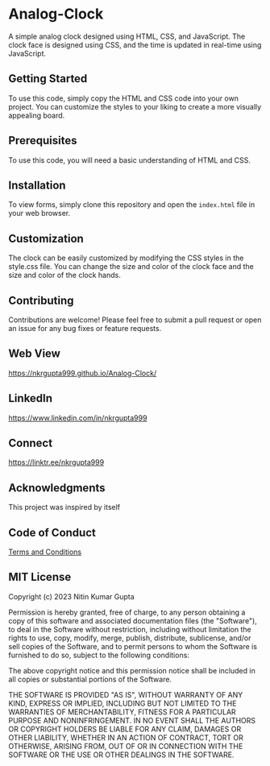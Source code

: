 # Analog-Clock
A simple analog clock designed using HTML, CSS, and JavaScript. The clock face is designed using CSS, and the time is updated in real-time using JavaScript.

## Getting Started
To use this code, simply copy the HTML and CSS code into your own project. You can customize the styles to your liking to create a more visually appealing board.

## Prerequisites
To use this code, you will need a basic understanding of HTML and CSS.

## Installation
To view forms, simply clone this repository and open the `index.html` file in your web browser.

## Customization
The clock can be easily customized by modifying the CSS styles in the style.css file. You can change the size and color of the clock face and the size and color of the clock hands.

## Contributing
Contributions are welcome! Please feel free to submit a pull request or open an issue for any bug fixes or feature requests.

## Web View
https://nkrgupta999.github.io/Analog-Clock/

## LinkedIn 
https://www.linkedin.com/in/nkrgupta999

## Connect 
https://linktr.ee/nkrgupta999

## Acknowledgments
This project was inspired by itself

## Code of Conduct
[Terms and Conditions](CODE_OF_CONDUCT.md)


## MIT License

Copyright (c) 2023 Nitin Kumar Gupta

Permission is hereby granted, free of charge, to any person obtaining a copy of this software and associated documentation files (the "Software"), to deal in the Software without restriction, including without limitation the rights to use, copy, modify, merge, publish, distribute, sublicense, and/or sell copies of the Software, and to permit persons to whom the Software is furnished to do so, subject to the following conditions:

The above copyright notice and this permission notice shall be included in all copies or substantial portions of the Software.

THE SOFTWARE IS PROVIDED "AS IS", WITHOUT WARRANTY OF ANY KIND, EXPRESS OR IMPLIED, INCLUDING BUT NOT LIMITED TO THE WARRANTIES OF MERCHANTABILITY, FITNESS FOR A PARTICULAR PURPOSE AND NONINFRINGEMENT. IN NO EVENT SHALL THE AUTHORS OR COPYRIGHT HOLDERS BE LIABLE FOR ANY CLAIM, DAMAGES OR OTHER LIABILITY, WHETHER IN AN ACTION OF CONTRACT, TORT OR OTHERWISE, ARISING FROM, OUT OF OR IN CONNECTION WITH THE SOFTWARE OR THE USE OR OTHER DEALINGS IN THE SOFTWARE.
